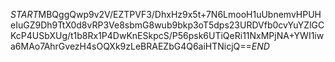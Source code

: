 $START$MBQggQwp9v2V/EZTPVF3/DhxHz9x5t+7N6LmooH1uUbnemvHPUHeIuGZ9Dh9TtX0d8vRP3Ve8sbmG8wub9bkp3oT5dps23URDVfb0cvYuYZlGCKcP4USbXUg/t1b8Rx1P4DwKnESkpcS/P56psk6UTiQeRi11NxMPjNA+YWI1iwa6MAo7AhrGvezH4sOQXk9zLeBRAEZbG4Q6aiHTNicjQ==$END$